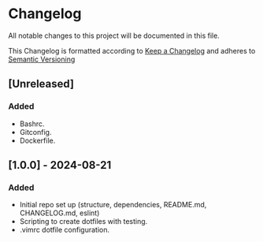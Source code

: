 # Changelog

All notable changes to this project will be documented in this file.

This Changelog is formatted according to [Keep a Changelog](https://keepachangelog.com/en/1.1.0/) and adheres to [Semantic Versioning](https://semver.org/spec/v2.0.0.html)

## [Unreleased]

### Added

- Bashrc.
- Gitconfig.
- Dockerfile.

## [1.0.0] - 2024-08-21

### Added

- Initial repo set up (structure, dependencies, README.md, CHANGELOG.md, eslint)
- Scripting to create dotfiles with testing.
- .vimrc dotfile configuration.
